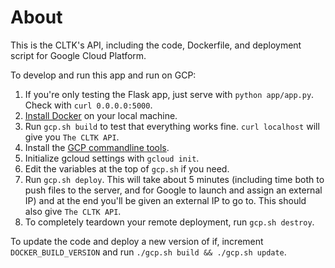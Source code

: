 # About

This is the CLTK's API, including the code, Dockerfile, and deployment script for Google Cloud Platform.

To develop and run this app and run on GCP:

1. If you're only testing the Flask app, just serve with `python app/app.py`. Check with `curl 0.0.0.0:5000`.
1. [Install Docker](https://www.docker.com/) on your local machine.
1. Run `gcp.sh build` to test that everything works fine. `curl localhost` will give you `The CLTK API`. 
1. Install the [GCP commandline tools](https://cloud.google.com/sdk/docs/#install_the_latest_cloud_tools_version_cloudsdk_current_version).
1. Initialize gcloud settings with `gcloud init`.
1. Edit the variables at the top of `gcp.sh` if you need.
1. Run `gcp.sh deploy`. This will take about 5 minutes (including time both to push files to the server, and for Google to launch and assign an external IP) and at the end you'll be given an external IP to go to. This should also give `The CLTK API`.
1. To completely teardown your remote deployment, run `gcp.sh destroy`.

To update the code and deploy a new version of if, increment `DOCKER_BUILD_VERSION` and run `./gcp.sh build && ./gcp.sh update`.
